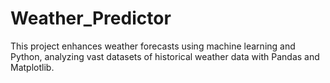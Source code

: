 # Weather_Predictor
This project enhances weather forecasts using machine learning and Python, analyzing vast datasets of historical weather data with Pandas and Matplotlib.
